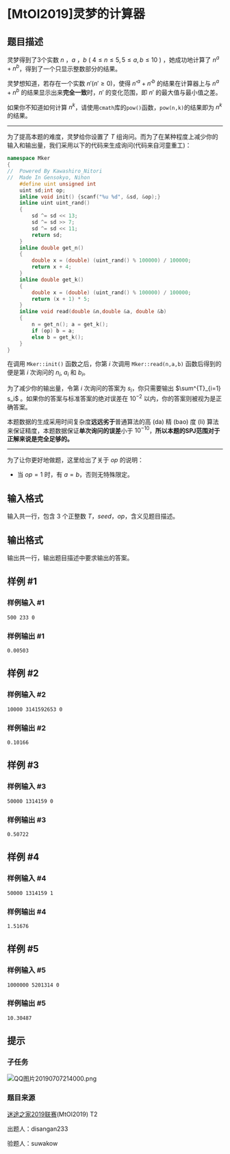 # [MtOI2019]灵梦的计算器

## 题目描述

灵梦得到了3个实数 $n$ ，$a$ ，$b$ ( $4\le n\le 5,5 \le a,b \le 10$ ) ，她成功地计算了 $n^a+n^b$，得到了一个只显示整数部分的结果。  

灵梦想知道，若存在一个实数 $n'(n' \geq 0)$，使得 ${n'}^a+{n'}^b$ 的结果在计算器上与 $n^a+n^b$ 的结果显示出来**完全一致**时，$n'$ 的变化范围，即 $n'$ 的最大值与最小值之差。  

如果你不知道如何计算 $n^k$，请使用`cmath`库的`pow()`函数，`pow(n,k)`的结果即为 $n^k$ 的结果。    

---

为了提高本题的难度，灵梦给你设置了 $T$ 组询问。而为了在某种程度上减少你的输入和输出量，我们采用以下的代码来生成询问(代码来自河童重工)：  

~~~cpp
namespace Mker
{
//  Powered By Kawashiro_Nitori
//  Made In Gensokyo, Nihon
	#define uint unsigned int
	uint sd;int op;
	inline void init() {scanf("%u %d", &sd, &op);}
	inline uint uint_rand()
	{
		sd ^= sd << 13;
		sd ^= sd >> 7;
		sd ^= sd << 11;
		return sd;
	}
	inline double get_n()
	{
		double x = (double) (uint_rand() % 100000) / 100000;
		return x + 4;
	}
	inline double get_k()
	{
		double x = (double) (uint_rand() % 100000) / 100000;
		return (x + 1) * 5;
	}
	inline void read(double &n,double &a, double &b)
	{
		n = get_n(); a = get_k();
		if (op) b = a;
		else b = get_k(); 
	}
}
~~~

在调用 `Mker::init()` 函数之后，你第 $i$ 次调用 `Mker::read(n,a,b)` 函数后得到的便是第 $i$ 次询问的 $n_i$, $a_i$ 和 $b_i$。     

为了减少你的输出量，令第 $i$ 次询问的答案为 $s_i$，你只需要输出 $\sum^{T}_{i=1} s_i$ 。如果你的答案与标准答案的绝对误差在 $10^{-2}$ 以内，你的答案则被视为是正确答案。

本题数据的生成采用时间复杂度**远远劣于**普通算法的高 (da) 精 (bao) 度 (li) 算法来保证精度，本题数据保证**单次询问的误差**小于 $10^{-10}$，**所以本题的SPJ范围对于正解来说是完全足够的。**

---

为了让你更好地做题，这里给出了关于 $op$ 的说明：   

* 当 $op=1$ 时，有 $a=b$，否则无特殊限定。  

## 输入格式

输入共一行，包含 $3$ 个正整数  $T$，$seed$，$op$，含义见题目描述。

## 输出格式

输出共一行，输出题目描述中要求输出的答案。

## 样例 #1

### 样例输入 #1
```
500 233 0
```

### 样例输出 #1

```
0.00503
```

## 样例 #2

### 样例输入 #2
```
10000 3141592653 0
```

### 样例输出 #2

```
0.10166
```

## 样例 #3

### 样例输入 #3
```
50000 1314159 0
```

### 样例输出 #3

```
0.50722
```

## 样例 #4

### 样例输入 #4
```
50000 1314159 1
```

### 样例输出 #4

```
1.51676
```

## 样例 #5

### 样例输入 #5
```
1000000 5201314 0
```

### 样例输出 #5

```
10.30487
```

## 提示

### 子任务

![QQ图片20190707214000.png](https://i.loli.net/2019/07/07/5d21f64bc09c827059.png)


### 题目来源

[迷途之家2019联赛](https://www.luogu.org/contest/20135)(MtOI2019) T2

出题人：disangan233

验题人：suwakow

